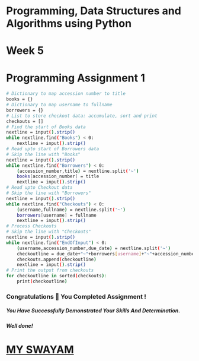 # Programming, Data Structures and Algorithms using Python

# Week 5 

# Programming Assignment 1

```bash
# Dictionary to map accession number to title
books = {}
# Dictionary to map username to fullname
borrowers = {}
# List to store checkout data: accumulate, sort and print
checkouts = []
# Find the start of Books data
nextline = input().strip()
while nextline.find("Books") < 0:
    nextline = input().strip()
# Read upto start of Borrowers data
# Skip the line with "Books"
nextline = input().strip()
while nextline.find("Borrowers") < 0:
    (accession_number,title) = nextline.split('~')
    books[accession_number] = title
    nextline = input().strip()
# Read upto Checkout data
# Skip the line with "Borrowers"
nextline = input().strip()
while nextline.find("Checkouts") < 0:
    (username,fullname) = nextline.split('~')
    borrowers[username] = fullname
    nextline = input().strip()
# Process Checkouts
# Skip the line with "Checkouts"
nextline = input().strip()
while nextline.find("EndOfInput") < 0:
    (username,accession_number,due_date) = nextline.split('~')
    checkoutline = due_date+"~"+borrowers[username]+"~"+accession_number+"~"+books[accession_number]
    checkouts.append(checkoutline)
    nextline = input().strip()
# Print the output from checkouts
for checkoutline in sorted(checkouts):
    print(checkoutline)
```


### Congratulations 🎉 You Completed Assignment !

##### *You Have Successfully Demonstrated Your Skills And Determination.*

#### *Well done!*

# [MY SWAYAM](https://www.youtube.com/@MySwayam)